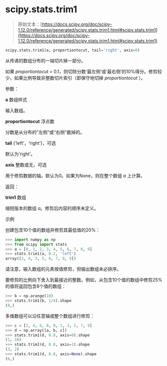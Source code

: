 # scipy.stats.trim1

> 原始文本：[https://docs.scipy.org/doc/scipy-1.12.0/reference/generated/scipy.stats.trim1.html#scipy.stats.trim1](https://docs.scipy.org/doc/scipy-1.12.0/reference/generated/scipy.stats.trim1.html#scipy.stats.trim1)

```py
scipy.stats.trim1(a, proportiontocut, tail='right', axis=0)
```

从传递的数组分布的一端切片掉一部分。

如果 *proportiontocut* = 0.1，则切除分数‘最左侧’或‘最右侧’的10%得分。修剪较少，如果比例导致非整数切片索引（即保守地切掉 *proportiontocut* ）。

参数：

**a** 数组样式

输入数组。

**proportiontocut** 浮点数

分数是从分布的“左侧”或“右侧”截掉的。

**tail** {‘left’，‘right’}，可选

默认为‘right’。

**axis** 整数或无，可选

用于修剪数据的轴。默认为0。如果为None，则在整个数组 *a* 上计算。

返回：

**trim1** 数组

缩短版本的数组 *a*。修剪后内容的顺序未定义。

示例

创建包含10个值的数组并修剪其最低值的20%：

```py
>>> import numpy as np
>>> from scipy import stats
>>> a = [0, 1, 2, 3, 4, 5, 6, 7, 8, 9]
>>> stats.trim1(a, 0.2, 'left')
array([2, 4, 3, 5, 6, 7, 8, 9]) 
```

请注意，输入数组的元素按值修剪，但输出数组未必排序。

要修剪的比例向下舍入到最接近的整数。例如，从包含10个值的数组中修剪25%的值将返回包含8个值的数组：

```py
>>> b = np.arange(10)
>>> stats.trim1(b, 1/4).shape
(8,) 
```

多维数组可以沿任意轴或整个数组进行修剪：

```py
>>> c = [2, 4, 6, 8, 0, 1, 3, 5, 7, 9]
>>> d = np.array([a, b, c])
>>> stats.trim1(d, 0.8, axis=0).shape
(1, 10)
>>> stats.trim1(d, 0.8, axis=1).shape
(3, 2)
>>> stats.trim1(d, 0.8, axis=None).shape
(6,) 
```
